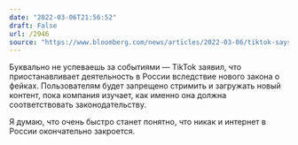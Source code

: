 ```yaml
---
date: "2022-03-06T21:56:52"
draft: False
url: /2946
source: "https://www.bloomberg.com/news/articles/2022-03-06/tiktok-says-it-is-suspending-livestreaming-in-russia"
---
```


Буквально не успеваешь за событиями — TikTok заявил, что приостанавливает деятельность в России вследствие нового закона о фейках. Пользователям будет запрещено стримить и загружать новый контент, пока компания изучает, как именно она должна соответствовать законодательству. 

Я думаю, что очень быстро станет понятно, что никак и интернет в России окончательно закроется.
